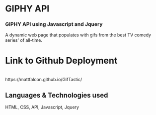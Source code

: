 <h1>GIPHY API</h1>
<h3>GIPHY API using Javascript and Jquery</h3>
<p> A dynamic web page that populates with gifs from the best TV comedy series' of all-time. 
</p>

<p> <h1> Link to Github Deployment</h1>
<br>
https://mattfalcon.github.io/GifTastic/
<br>
</p>

<h2>Languages & Technologies used</h2>
HTML, CSS, API, Javascript, Jquery
